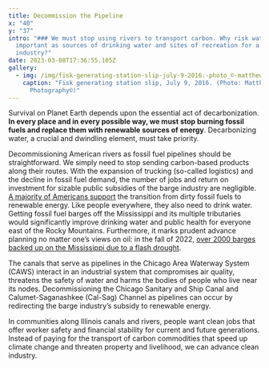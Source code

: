 ```yaml
---
title: Decommission the Pipeline
x: "40"
y: "37"
intro: "### We must stop using rivers to transport carbon. Why risk waters so
  important as sources of drinking water and sites of recreation for a dead
  industry?"
date: 2023-03-08T17:36:55.105Z
gallery:
  - img: /img/fisk-generating-station-slip-july-9-2016.-photo_©-matthew-kaplan-photography-.jpg
    caption: "Fisk generating station slip, July 9, 2016. (Photo: Matthew Kaplan
      Photography©)"
---
```

Survival on Planet Earth depends upon the essential act of decarbonization. **In every place and in every possible way, we must stop burning fossil fuels and replace them with renewable sources of energy**. Decarbonizing water, a crucial and dwindling element, must take priority.

Decommissioning American rivers as fossil fuel pipelines should be straightforward. We simply need to stop sending carbon-based products along their routes. With the expansion of trucking (so-called logistics) and the decline in fossil fuel demand, the number of jobs and return on investment for sizable public subsidies of the barge industry are negligible. [A majority of Americans support](https://news.gallup.com/poll/248006/americans-support-reducing-fossil-fuel.aspx) the transition from dirty fossil fuels to renewable energy. Like people everywhere, they also need to drink water. Getting fossil fuel barges off the Mississippi and its multiple tributaries would significantly improve drinking water and public health for everyone east of the Rocky Mountains. Furthermore, it marks prudent advance planning no matter one’s views on oil: in the fall of 2022, [over 2000 barges backed up on the Mississippi due to a flash drought](https://theconversation.com/record-low-water-levels-on-the-mississippi-river-in-2022-show-how-climate-change-is-altering-large-rivers-193920#:~:text=Stream%20flow%20in%20the%20lower,20%2C%202022%2C%20at%20Memphis.).

The canals that serve as pipelines in the Chicago Area Waterway System (CAWS) interact in an industrial system that compromises air quality, threatens the safety of water and harms the bodies of people who live near its nodes. Decommissioning the Chicago Sanitary and Ship Canal and Calumet-Saganashkee (Cal-Sag) Channel as pipelines can occur by redirecting the barge industry’s subsidy to renewable energy.

In communities along Illinois canals and rivers, people want clean jobs that offer worker safety and financial stability for current and future generations. Instead of paying for the transport of carbon commodities that speed up climate change and threaten property and livelihood, we can advance clean industry.
